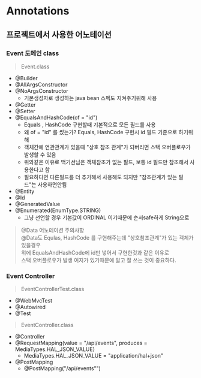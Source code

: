 

# Annotations
## 프로젝트에서 사용한 어노테이션 

### Event 도메인 class
> Event.class    

- @Builder
- @AllArgsConstructor
- @NoArgsConstructor
  - 기본생성자로 생성하는 java bean 스펙도 지켜주기위해 사용 
- @Getter
- @Setter 
- @EqualsAndHashCode(of = "id")
  - Equals , HashCode 구현할때 기본적으로 모든 필드를 사용
  - 왜 of = "id" 를 썼는가? Equals, HashCode 구현시 id 필드 기준으로 하기위해
  - 객체간에 연관관계가 있을때 "상호 참조 관계"가 되버리면 스택 오버플로우가 발생할 수 있음
  - 위와같은 이유로 백기선님은 객체참조가 없는 필드, 보통 id 필드만 참조해서 사용한다고 함
  - 필요하다면 다른필드를 더 추가해서 사용해도 되지만 "참조관계가 있는 필드"는 사용하면안됨
- @Entity
- @Id
- @GeneratedValue
- @Enumerated(EnumType.STRING)
  - 그냥 선언할 경우 기본값이 ORDINAL 이기때문에 순서safe하게 String으로

> @Data 어노테이션 주의사항  
> @Data도 Equlas, HashCode 를 구현해주는데 "상호참조관계"가 있는 객체가 있을경우   
> 위에 EqualsAndHashCode에 id만 넣어서 구현한것과 같은 이유로  
> 스택 오버플로우가 발생 여지가 있기때문에 알고 잘 쓰는 것이 중요하다.

### Event Controller

> EventControllerTest.class
 
- @WebMvcTest
- @Autowired
- @Test

> EventController.class  
 
- @Controller
- @RequestMapping(value = "/api/events", produces = MediaTypes.HAL_JSON_VALUE)
  - MediaTypes.HAL_JSON_VALUE = "application/hal+json"
- @PostMapping
  - @PostMapping("/api/events"")
